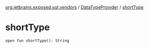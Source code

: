 [org.jetbrains.exposed.sql.vendors](../index.md) / [DataTypeProvider](index.md) / [shortType](.)

# shortType

`open fun shortType(): String`
